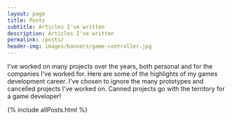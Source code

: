 ```yaml
---
layout: page
title: Posts
subtitle: Articles I've written
description: Articles I've written
permalink: /posts/
header-img: images/banners/game-controller.jpg
---
```


I've worked on many projects over the years, both personal and for the companies I've worked for. Here are some of the highlights of my games development career. I've chosen to ignore the many prototypes and cancelled projects I've worked on. Canned projects go with the territory for a game developer!

{% include allPosts.html %}
